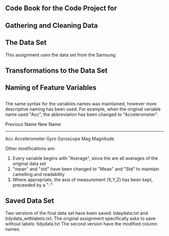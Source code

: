 
## Code Book for the Code Project for
## Gathering and Cleaning Data


## The Data Set
This assignment uses the data set from the Samsung 

## Transformations to the Data Set


##
## Naming of Feature Variables
##
The same syntax for the variables names was maintained, however more descriptive naming has been
used. For example, when the original variable name used "Acc", the abbreviation has been changed
to "Accelerometer".

Previous Name           New Name
-------------           ---------
Acc                     Accelerometer
Gyro                    Gyroscope
Mag                     Magnitude

Other modifications are:
1) Every variable begins with "Average", since the are all averages of the original data set
2) "mean" and "std" have been changed to "Mean" and "Std" to maintain camelling and readability
3) Where appropriate, the axis of measurement (X,Y,Z) has been kept, preceeded by a "-"

## Saved Data Set

Two versions of the final data set have been saved: tidaydata.txt and tidydata_withlabels.txt.
The original assignment specifically asks to save without labels: tidydata.txt
The second version have the modified column names.
